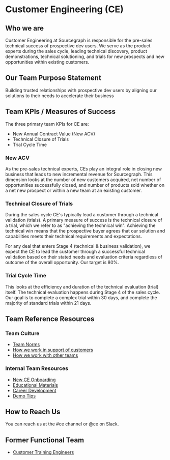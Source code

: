 # Customer Engineering (CE)

## Who we are

Customer Engineering at Sourcegraph is responsible for the pre-sales technical success of prospective dev users. We serve as the product experts during the sales cycle, leading technical discovery, product demonstrations, technical solutioning, and trials for new prospects and new opportunities within existing customers.

## Our Team Purpose Statement

Building trusted relationships with prospective dev users by aligning our solutions to their needs to accelerate their business

## Team KPIs / Measures of Success

The three primary team KPIs for CE are:

- New Annual Contract Value (New ACV)
- Technical Closure of Trials
- Trial Cycle Time

### New ACV

As the pre-sales technical experts, CEs play an integral role in closing new business that leads to new incremental revenue for Sourcegraph. This dimension looks at the number of new customers acquired, net number of opportunities successfully closed, and number of products sold whether on a net new prospect or within a new team at an existing customer.

### Technical Closure of Trials

During the sales cycle CE's typically lead a customer through a technical validation (trials). A primary measure of success is the technical closure of a trial, which we refer to as "achieving the technical win". Achieving the technical win means that the prospective buyer agrees that our solution and capabilities meets their technical requirements and expectations.

For any deal that enters Stage 4 (technical & business validation), we expect the CE to lead the customer through a successful technical validation based on their stated needs and evaluation criteria regardless of outcome of the overall opportunity. Our target is 80%.

### Trial Cycle Time

This looks at the efficiency and duration of the technical evaluation (trial) itself. The technical evaluation happens during Stage 4 of the sales cycle. Our goal is to complete a complex trial within 30 days, and complete the majority of standard trials within 21 days.


## Team Reference Resources

### Team Culture

- [Team Norms](team-culture/team-norms.md)
- [How we work in support of customers](team-culture/working-with-customers.md)
- [How we work with other teams](team-culture/index.md)

### Internal Team Resources

- [New CE Onboarding](onboarding/index.md)
- [Educational Materials](onboarding/education.md)
- [Career Development](career-growth/index.md)
- [Demo Tips](demo/index.md)

## How to Reach Us

You can reach us at the #ce channel or @ce on Slack.

## Former Functional Team

- [Customer Training Engineers](cte/index.md)

